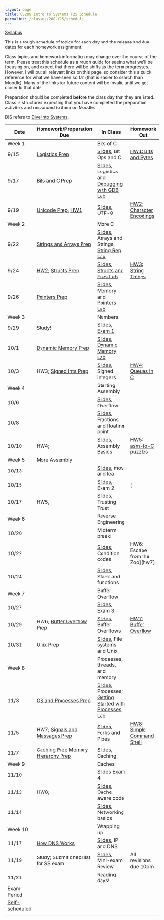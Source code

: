 ```yaml
---
layout: page
title: CS208 Intro to Systems F25 Schedule
permalink: /classes/208-f25/schedule
---
```


[Syllabus](syllabus)

This is a rough schedule of topics for each day and the release and due dates for each homework assignment.

Class topics and homework information may change over the course of the term. Please treat this schedule as a rough guide for seeing what we'll be focusing on, and expect that there will be shifts as the term progresses. However, I will put all relevant links on this page, so consider this a quick reference for what we have seen so far (that is easier to search than Moodle). Many of the links for future content will be invalid until we get closer to that date.

Preparation should be completed **before** the class day that they are listed. Class is structured expecting that you have completed the preparation activities and responded to them on Moodle.

DIS refers to [Dive Into Systems](https://diveintosystems.org/book/index.html).

| Date	| Homework/Preparation Due	| In Class |	Homework Out |
| ------- | --------------- | ------------- | -------------- |
| Week 1 | | Bits of C| |
| 9/15| [Logistics Prep](intro-logistics-prep) |  [Slides](), Bit Ops and C| [HW1: Bits and Bytes](hw1) |
| 9/17 | [Bits and C Prep](bits-c-prep) |  [Slides](https://docs.google.com/presentation/d/1mQ_tI4UWB0xVPrqaux1pCCNGKk_3tVcMWN6rrwCBLjc/edit?usp=sharing), Logistics and [Debugging with GDB Lab](c-gdb-lab)|	 |
| 9/19 | [Unicode Prep](unicode-prep), [HW1](hw1) | [Slides](https://docs.google.com/presentation/d/1KUi0jrs8UeXemMSyNfRSvCnf8j3MFFv0y3nOgGV1-aU/edit?usp=sharing), UTF-8|	 [HW2: Character Encodings](hw2) |
| Week 2 | | More C | |
| 9/22 |  [Strings and Arrays Prep](strings-prep)  | [Slides](https://docs.google.com/presentation/d/12CUWNNlhgl-NJ3fmvAnyxf3QyPXrgzCDLxOJV6kASJ4/edit?usp=sharing), Arrays and Strings, [String Rep Lab](char-rep-lab)	|  |
| 9/24 | [HW2](hw2); [Structs Prep](structs-prep)  |	[Slides](https://docs.google.com/presentation/d/10fLXS17QT_Rxf3JRab855Fnm4S4IdocfXMpiNLM_CWU/edit?usp=sharing), [Structs and Files Lab](structs-files-lab)	|[HW3: String Things](hw3) |
| 9/26 | [Pointers Prep](pointers-prep)  | [Slides](https://docs.google.com/presentation/d/1eul5sVl1u_siIX5Ou0nyXhDgrH4Ve_qCXgUyxwgYq9w/edit?usp=sharing), Memory and [Pointers Lab](pointers-lab) 	|  |
| Week 3 | |  Numbers | |
| 9/29 | Study!  |	[Slides](https://docs.google.com/presentation/d/16nVL6HKOmwamiC_-UP1o53df6ybZxKiIh-O11ISOZTQ/edit?usp=sharing), [Exam 1](exam1) |  |
| 10/1 | [Dynamic Memory Prep](dynamic-prep)  |	[Slides](),  [Dynamic Memory Lab](dynamic-lab) | |
| 10/3 | HW3; [Signed Ints Prep](signed-prep) |	   [Slides](), 	Signed integers |[HW4: Queues in C](hw4) |
| Week 4 | | Starting Assembly | |
| 10/6 | | [Slides](), Overflow 	|  |
| 10/8 |  |	[Slides](), Fractions and floating point	|  |
| 10/10 | HW4; |	[Slides](), Assembly Basics |[HW5: asm-to-C puzzles](hw6-1) |
| Week 5 |  More Assembly |  | |
| 10/13 |		| [Slides](), mov and lea	|  |
| 10/15 |    | [Slides](), Exam 2| [ |
| 10/17	|HW5,  |	[Slides](),  Trusting Trust	| |
| Week 6 | | Reverse Engineering | |
| 10/20 |  | Midterm break! | |
| 10/22 |  | [Slides](), Condition codes| HW6: Escape from the Zoo](hw7)|
| 10/24 |  |	[Slides](), Stack and functions	|   |
| Week 7 | | Buffer Overflow | |
| 10/27 | | [Slides](),	Exam 3	 | |
| 10/29 |	HW6; [Buffer Overflow Prep](buffer-overflow-prep) |[Slides](), Buffer Overflows	| [HW7: Buffer Overflow](hw8)  |
| 10/31 |[Unix Prep](useful-unix-prep)  |[Slides](),	File systems and Unix	|  |
| Week 8 | | Processes, threads, and memory| |
| 11/3 |[OS and Processes Prep](os-processes-prep) | [Slides](),	Processes; [Getting Started with Processes Lab](https://www.cs.carleton.edu/faculty/tamert/courses/cs208-f23/labs/lab7/)	 |  |	
| 11/5 | HW7; [Signals and Messages Prep](os-signals-prep)	|  [Slides](), Forks and Pipes |	[HW8: Simple Command Shell]() |
| 11/7 |[Caching Prep](caching-prep) [Memory Hierarchy Prep](mem-hierarchy-prep) | [Slides](), Caching	|  |	
| Week 9 | | Caches| |
| 11/10 |   | [Slides]()	Exam 4|  |
| 11/12 | HW8; |[Slides](),  Cache aware code |  |
| 11/14	|   | [Slides](), Networking basics | |
| Week 10 | | Wrapping up | |
| 11/17 | [How DNS Works](https://howdns.works/) |[Slides](), IP and DNS| |
| 11/19 |  Study; Submit checklist for SS exam | [Slides](), Mini-exam, Review |All revisions due 10pm|
| 11/21 |  | Reading days!| |
| Exam Period | | | |
| [Self-scheduled](quiz-final) | |  | |
| | |   | |